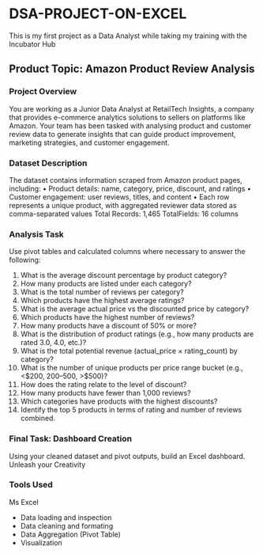 # DSA-PROJECT-ON-EXCEL
This is my first project as a Data Analyst while taking my training with the Incubator Hub

## Product Topic: Amazon Product Review Analysis 

### Project Overview
You are working as a Junior Data Analyst at RetailTech Insights, a company that provides 
e-commerce analytics solutions to sellers on platforms like Amazon. Your team has been 
tasked with analysing product and customer review data to generate insights that can 
guide product improvement, marketing strategies, and customer engagement.

### Dataset Description
The dataset contains information scraped from Amazon product pages, including: 
•       Product details: name, category, price, discount, and ratings 
•       Customer engagement: user reviews, titles, and content 
•       Each row represents a unique product, with aggregated reviewer data 
stored as comma-separated values 
Total 
Records: 1,465 
TotalFields: 16 columns 
 
### Analysis Task
Use pivot tables and calculated columns where necessary to answer the following: 
1. What is the average discount percentage by product category? 
2. How many products are listed under each category? 
3. What is the total number of reviews per category?  
4. Which products have the highest average ratings? 
5. What is the average actual price vs the discounted price by category? 
6. Which products have the highest number of reviews? 
7. How many products have a discount of 50% or more? 
8. What is the distribution of product ratings (e.g., how many products are rated 3.0, 
4.0, etc.)? 
9. What is the total potential revenue (actual_price × rating_count) by category? 
10. What is the number of unique products per price range bucket (e.g., <$200, 
$200–$500, >$500)? 
11. How does the rating relate to the level of discount? 
12. How many products have fewer than 1,000 reviews? 
13. Which categories have products with the highest discounts? 
14. Identify the top 5 products in terms of rating and number of reviews combined.

### Final Task: Dashboard Creation 
Using your cleaned dataset and pivot outputs, build an Excel dashboard. Unleash your 
Creativity 

### Tools Used
Ms Excel 
-  Data loading and inspection
-  Data cleaning and formating
-  Data Aggregation (Pivot Table)
-  Visualization


